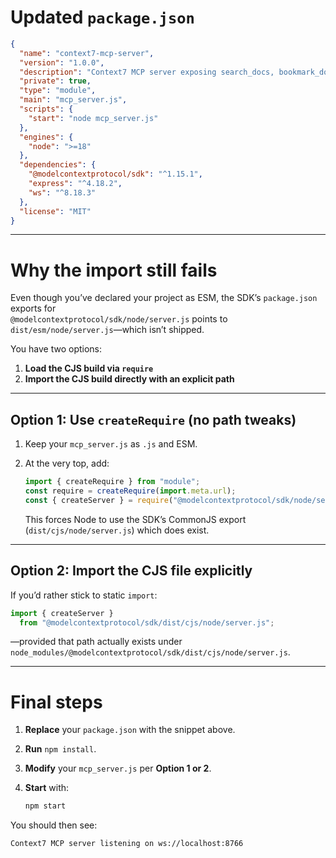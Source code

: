 # Updated `package.json`

```json
{
  "name": "context7-mcp-server",
  "version": "1.0.0",
  "description": "Context7 MCP server exposing search_docs, bookmark_doc & list_bookmarks over WebSocket",
  "private": true,
  "type": "module",
  "main": "mcp_server.js",
  "scripts": {
    "start": "node mcp_server.js"
  },
  "engines": {
    "node": ">=18"
  },
  "dependencies": {
    "@modelcontextprotocol/sdk": "^1.15.1",
    "express": "^4.18.2",
    "ws": "^8.18.3"
  },
  "license": "MIT"
}
```

---

# Why the import still fails

Even though you’ve declared your project as ESM, the SDK’s `package.json` exports for  
`@modelcontextprotocol/sdk/node/server.js` points to  
`dist/esm/node/server.js`—which isn’t shipped.  

You have two options:

1. **Load the CJS build via `require`**  
2. **Import the CJS build directly with an explicit path**

---

## Option 1: Use `createRequire` (no path tweaks)

1. Keep your `mcp_server.js` as `.js` and ESM.  
2. At the very top, add:

   ```js
   import { createRequire } from "module";
   const require = createRequire(import.meta.url);
   const { createServer } = require("@modelcontextprotocol/sdk/node/server.js");
   ```

   This forces Node to use the SDK’s CommonJS export (`dist/cjs/node/server.js`) which does exist.

---

## Option 2: Import the CJS file explicitly

If you’d rather stick to static `import`:

```js
import { createServer }
  from "@modelcontextprotocol/sdk/dist/cjs/node/server.js";
```

—provided that path actually exists under `node_modules/@modelcontextprotocol/sdk/dist/cjs/node/server.js`.

---

# Final steps

1. **Replace** your `package.json` with the snippet above.  
2. **Run** `npm install`.  
3. **Modify** your `mcp_server.js` per **Option 1 or 2**.  
4. **Start** with:

   ```bash
   npm start
   ```

You should then see:

```
Context7 MCP server listening on ws://localhost:8766
```
